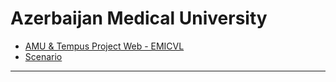 Azerbaijan Medical University 
==

* [AMU & Tempus Project Web - EMICVL](https://sites.google.com/site/emicvl/home)
* [Scenario](http://youtube.com/watch?v=VEdFXI6a9dk)
---------------------------------------------------------------------
